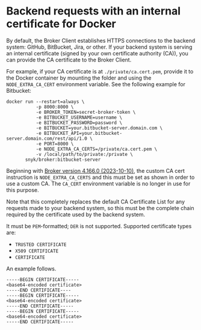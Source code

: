# Backend requests with an internal certificate for Docker

By default, the Broker Client establishes HTTPS connections to the backend system: GitHub, BitBucket, Jira, or other. If your backend system is serving an internal certificate (signed by your own certificate authority (CA)), you can provide the CA certificate to the Broker Client.

For example, if your CA certificate is at `./private/ca.cert.pem`, provide it to the Docker container by mounting the folder and using the `NODE_EXTRA_CA_CERT` environment variable. See the following example for Bitbucket:

```
docker run --restart=always \
           -p 8000:8000 \
           -e BROKER_TOKEN=secret-broker-token \
           -e BITBUCKET_USERNAME=username \
           -e BITBUCKET_PASSWORD=password \
           -e BITBUCKET=your.bitbucket-server.domain.com \
           -e BITBUCKET_API=your.bitbucket-server.domain.com/rest/api/1.0 \
           -e PORT=8000 \
           -e NODE_EXTRA_CA_CERTS=/private/ca.cert.pem \
           -v /local/path/to/private:/private \
       snyk/broker:bitbucket-server
```

Beginning with [Broker version 4.166.0 (2023-10-10)](https://github.com/snyk/broker/releases/tag/v4.166.0), the custom CA cert instruction is `NODE_EXTRA_CA_CERTS` and this must be set as shown in order to use a custom CA. The `CA_CERT` environment variable is no longer in use for this purpose.

Note that this completely replaces the default CA Certificate List for any requests made to your backend system, so this must be the complete chain required by the certificate used by the backend system.

It must be `PEM`-formatted; `DER` is not supported. Supported certificate types are:

* `TRUSTED CERTIFICATE`
* `X509 CERTIFICATE`
* `CERTIFICATE`

An example follows.

```
-----BEGIN CERTIFICATE-----
<base64-encoded certificate>
-----END CERTIFICATE----
-----BEGIN CERTIFICATE-----
<base64-encoded certificate>
-----END CERTIFICATE-----
-----BEGIN CERTIFICATE-----
<base64-encoded certificate>
-----END CERTIFICATE-----
```
